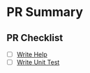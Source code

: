 # PR Summary

<!-- summarize your PR between here and the checklist -->

## PR Checklist

- [ ] [Write Help](https://github.com/DarqueWarrior/vsteam/blob/master/.github/CONTRIBUTING.md#write-help)
- [ ] [Write Unit Test](https://github.com/DarqueWarrior/vsteam/blob/master/.github/CONTRIBUTING.md#write-unit-test)
